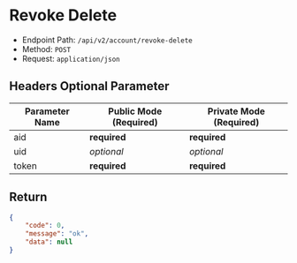 # Revoke Delete

- Endpoint Path: `/api/v2/account/revoke-delete`
- Method: `POST`
- Request: `application/json`

## Headers Optional Parameter

| Parameter Name | Public Mode (Required) | Private Mode (Required) |
| --- | --- | --- |
| aid | **required** | **required** |
| uid | *optional* | *optional* |
| token | **required** | **required** |

## Return

```json
{
    "code": 0,
    "message": "ok",
    "data": null
}
```
